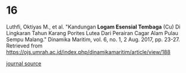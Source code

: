 # 16
Luthfi, Oktiyas M., et al. "Kandungan **Logam Esensial Tembaga** (Cu) Di Lingkaran Tahun Karang Porites Lutea Dari Perairan Cagar Alam Pulau Sempu Malang." Dinamika Maritim, vol. 6, no. 1, 2 Aug. 2017, pp. 23-27. Retrieved from https://ojs.umrah.ac.id/index.php/dinamikamaritim/article/view/188

[journal source](https://www.neliti.com/publications/233817/kandungan-logam-esensial-tembaga-cu-di-lingkaran-tahun-karang-porites-lutea-dari)
